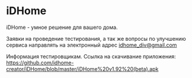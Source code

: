 # iDHome
iDHome - умное решение для вашего дома.

Заявки на проведение тестирования, а так же вопросы по улучшению сервиса направлять на электронный адрес idhome_div@gmail.com

Информация тестировщикам. Ссылка на скачивание приложения: https://github.com/idhome-creator/iDHome/blob/master/iDHome%20v1.92%20(beta).apk
